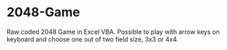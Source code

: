 # 2048-Game
Raw coded 2048 Game in Excel VBA. Possible to play with arrow keys on keyboard and choose one out of two field size, 3x3 or 4x4.
